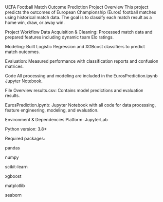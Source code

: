 UEFA Football Match Outcome Prediction
Project Overview
This project predicts the outcomes of European Championship (Euros) football matches using historical match data. The goal is to classify each match result as a home win, draw, or away win.

Project Workflow
Data Acquisition & Cleaning: Processed match data and prepared features including dynamic team Elo ratings.

Modeling: Built Logistic Regression and XGBoost classifiers to predict match outcomes.

Evaluation: Measured performance with classification reports and confusion matrices.

Code
All processing and modeling are included in the EurosPrediction.ipynb Jupyter Notebook.

File Overview
results.csv: Contains model predictions and evaluation results.

EurosPrediction.ipynb: Jupyter Notebook with all code for data processing, feature engineering, modeling, and evaluation.

Environment & Dependencies
Platform: JupyterLab

Python version: 3.8+

Required packages:

pandas

numpy

scikit-learn

xgboost

matplotlib

seaborn
